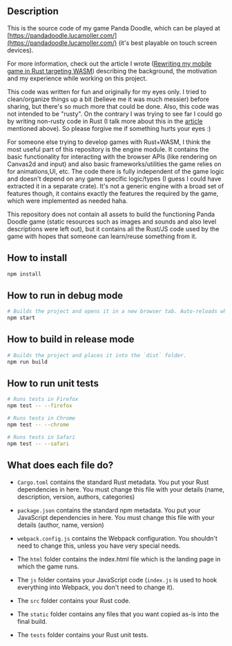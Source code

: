 ## Description

This is the source code of my game Panda Doodle, which can be played at [https://pandadoodle.lucamoller.com/](https://pandadoodle.lucamoller.com/) (it's best playable on touch screen devices).

For more information, check out the article I wrote ([Rewriting my mobile game in Rust targeting WASM](https://lucamoller.medium.com/rewriting-my-mobile-game-in-rust-targeting-wasm-1f9f82751830)) describing the background, the motivation and my experience while working on this project.

This code was written for fun and originally for my eyes only. I tried to clean/organize things up a bit (believe me it was much messier) before sharing, but there's so much more that could be done. Also, this code was not intended to be "rusty". On the contrary I was trying to see far I could go by writing non-rusty code in Rust (I talk more about this in the [article]((https://lucamoller.medium.com/rewriting-my-mobile-game-in-rust-targeting-wasm-1f9f82751830)) mentioned above). So please forgive me if something hurts your eyes :)

For someone else trying to develop games with Rust+WASM, I think the most useful part of this repository is the engine module. It contains the basic functionality for interacting with the browser APIs (like rendering on Canvas2d and input) and also basic frameworks/utilities the game relies on for animations,UI, etc. The code there is fully independent of the game logic and doesn't depend on any game specific logic/types (I guess I could have extracted it in a separate crate). It's not a generic engine with a broad set of features though, it contains exactly the features the required by the game, which were implemented as needed haha.

This repository does not contain all assets to build the functioning Panda Doodle game (static resources such as images and sounds and also level descriptions were left out), but it contains all the Rust/JS code used by the game with hopes that someone can learn/reuse something from it. 


## How to install

```sh
npm install
```

## How to run in debug mode

```sh
# Builds the project and opens it in a new browser tab. Auto-reloads when the project changes.
npm start
```

## How to build in release mode

```sh
# Builds the project and places it into the `dist` folder.
npm run build
```

## How to run unit tests

```sh
# Runs tests in Firefox
npm test -- --firefox

# Runs tests in Chrome
npm test -- --chrome

# Runs tests in Safari
npm test -- --safari
```

## What does each file do?

* `Cargo.toml` contains the standard Rust metadata. You put your Rust dependencies in here. You must change this file with your details (name, description, version, authors, categories)

* `package.json` contains the standard npm metadata. You put your JavaScript dependencies in here. You must change this file with your details (author, name, version)

* `webpack.config.js` contains the Webpack configuration. You shouldn't need to change this, unless you have very special needs.

* The `html` folder contains the index.html file which is the landing page in which the game runs.

* The `js` folder contains your JavaScript code (`index.js` is used to hook everything into Webpack, you don't need to change it).

* The `src` folder contains your Rust code.

* The `static` folder contains any files that you want copied as-is into the final build.

* The `tests` folder contains your Rust unit tests.
